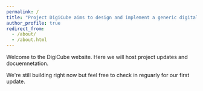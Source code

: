 ```yaml
---
permalink: /
title: "Project DigiCube aims to design and implement a generic digital twin for CubeSat applications."
author_profile: true
redirect_from: 
  - /about/
  - /about.html
---
```


Welcome to the DigiCube website. Here we will host project updates and docuemnetation.

We're still building right now but feel free to check in reguarly for our first update.
